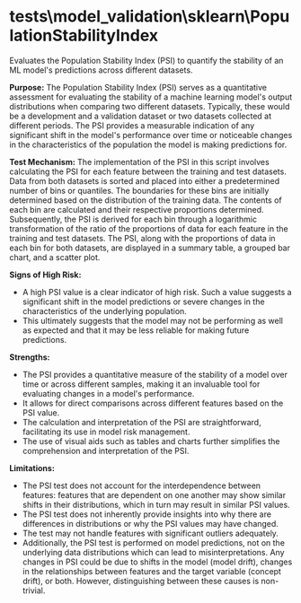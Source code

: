# tests\model_validation\sklearn\PopulationStabilityIndex

Evaluates the Population Stability Index (PSI) to quantify the stability of an ML model's predictions across
different datasets.

**Purpose:**
The Population Stability Index (PSI) serves as a quantitative assessment for evaluating the stability of a machine
learning model's output distributions when comparing two different datasets. Typically, these would be a
development and a validation dataset or two datasets collected at different periods. The PSI provides a measurable
indication of any significant shift in the model's performance over time or noticeable changes in the
characteristics of the population the model is making predictions for.

**Test Mechanism:**
The implementation of the PSI in this script involves calculating the PSI for each feature between the training and
test datasets. Data from both datasets is sorted and placed into either a predetermined number of bins or
quantiles. The boundaries for these bins are initially determined based on the distribution of the training data.
The contents of each bin are calculated and their respective proportions determined. Subsequently, the PSI is
derived for each bin through a logarithmic transformation of the ratio of the proportions of data for each feature
in the training and test datasets. The PSI, along with the proportions of data in each bin for both datasets, are
displayed in a summary table, a grouped bar chart, and a scatter plot.

**Signs of High Risk:**

- A high PSI value is a clear indicator of high risk. Such a value suggests a significant shift in the model
predictions or severe changes in the characteristics of the underlying population.
- This ultimately suggests that the model may not be performing as well as expected and that it may be less
reliable for making future predictions.

**Strengths:**

- The PSI provides a quantitative measure of the stability of a model over time or across different samples, making
it an invaluable tool for evaluating changes in a model's performance.
- It allows for direct comparisons across different features based on the PSI value.
- The calculation and interpretation of the PSI are straightforward, facilitating its use in model risk management.
- The use of visual aids such as tables and charts further simplifies the comprehension and interpretation of the
PSI.

**Limitations:**

- The PSI test does not account for the interdependence between features: features that are dependent on one
another may show similar shifts in their distributions, which in turn may result in similar PSI values.
- The PSI test does not inherently provide insights into why there are differences in distributions or why the PSI
values may have changed.
- The test may not handle features with significant outliers adequately.
- Additionally, the PSI test is performed on model predictions, not on the underlying data distributions which can
lead to misinterpretations. Any changes in PSI could be due to shifts in the model (model drift), changes in the
relationships between features and the target variable (concept drift), or both. However, distinguishing between
these causes is non-trivial.